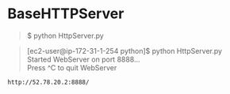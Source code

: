 # BaseHTTPServer

>$ python HttpServer.py  

>[ec2-user@ip-172-31-1-254 python]$ python HttpServer.py  
>Started WebServer on port 8888...  
>Press ^C to quit WebServer  

`http://52.78.20.2:8888/`
